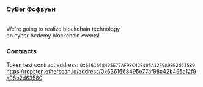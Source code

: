 ### CyBer Фсфвуьн
<br>We're going to realize blockchain technology
<br>on cyber Acdemy blockchain events!
### Contracts
Token test contract address: `0x6361668495E77AF98C42B495A12F9A98B2d63580`
<br>https://ropsten.etherscan.io/address/0x6361668495e77af98c42b495a12f9a98b2d63580
